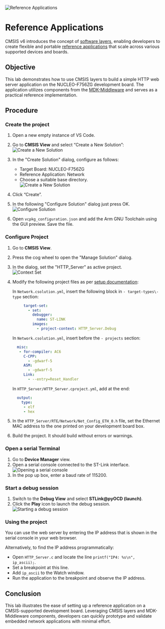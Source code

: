 ![Reference Applications](./img/RefAppWorkflow.png)

# Reference Applications

CMSIS v6 introduces the concept of
[software layers](https://open-cmsis-pack.github.io/cmsis-toolbox/build-overview/#software-layers), enabling developers
to create flexible and portable
[reference applications](https://open-cmsis-pack.github.io/cmsis-toolbox/ReferenceApplications/) that scale across
various supported devices and boards.

## Objective

This lab demonstrates how to use CMSIS layers to build a simple HTTP web server application on the NUCLEO-F756ZG
development board. The application utilizes components from the
[MDK-Middleware](https://github.com/ARM-software/MDK-Middleware) and serves as a practical reference implementation.

## Procedure

### Create the project

1. Open a new empty instance of VS Code.
2. Go to **CMSIS View** and select “Create a New Solution”:  
   ![Create a New Solution](./img/CreateNewSolution.png)
3. In the "Create Solution" dialog, configure as follows:
   
   - Target Board: NUCLEO-F756ZG  
   - Reference Application: Network  
   - Choose a suitable base directory.  
   ![Create a New Solution](./img/CreateNetworkApp.png)
4. Click “Create”.
5. In the following "Configure Solution" dialog just press OK.  
   ![Configure Solution](./img/ConfigureSolution.png)
7. Open `vcpkg_configuration.json` and add the Arm GNU Toolchain using the GUI preview. Save the file.

### Configure Project

1. Go to **CMSIS View**.
2. Press the cog wheel to open the "Manage Solution" dialog.
3. In the dialog, set the "HTTP_Server" as active project.  
   ![Context Set](./img/ContextSet.png)  
4. Modify the following project files as per
   [setup documentation](https://github.com/Open-CMSIS-Pack/vscode-cmsis-debugger/blob/main/docs/setup.md):

   In `Network.csolution.yml`, insert the following block in `- target-types\- type` section:
  
   ```yml
        target-set:
          - set: 
            debugger:
              name: ST-LINK
            images:
              - project-context: HTTP_Server.Debug
   ```

   In `Network.csolution.yml`, insert before the `- projects` section:

   ```yml
     misc:
      - for-compiler: AC6
        C-CPP:
          - -gdwarf-5
        ASM:
          - -gdwarf-5
        Link:
          - --entry=Reset_Handler
   ```

   In `HTTP_Server/HTTP_Server.cproject.yml`, add at the end:

   ```yml
     output:
       type:
        - elf
        - hex
   ```

5. In the `HTTP_Server/RTE/Network/Net_Config_ETH_0.h` file, set the Ethernet MAC address to the one printed on your
   development board box.
6. Build the project. It should build without errors or warnings.

### Open a serial Terminal

1. Go to **Device Manager** view.
2. Open a serial console connected to the ST-Link interface.  
   ![Opening a serial console](./img/DeviceManagerView.png)
3. In the pop up box, enter a baud rate of 115200.

### Start a debug session

1. Switch to the **Debug View** and select **STLink@pyOCD (launch)**.
2. Click the **Play** icon to launch the debug session.  
   ![Starting a debug session](./img/DebugView.png)

### Using the project

You can use the web server by entering the IP address that is shown in the serial console in your web browser.

Alternatively, to find the IP address programmatically:

- Open `HTTP_Server.c` and locate the line `printf("IP4: %s\n", ip_ascii);`.
- Set a breakpoint at this line.
- Add `ip_ascii` to the Watch window.
- Run the application to the breakpoint and observe the IP address.

## Conclusion

This lab illustrates the ease of setting up a reference application on a CMSIS-supported development board. Leveraging
CMSIS layers and MDK-Middleware components, developers can quickly prototype and validate embedded network
applications with minimal effort.
